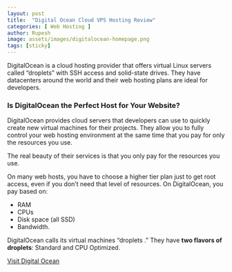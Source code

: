```yaml
---
layout: post
title:  "Digital Ocean Cloud VPS Hosting Review"
categories: [ Web Hosting ]
author: Rupesh
image: assets/images/digitalocean-homepage.png
tags: [sticky]
---
```


DigitalOcean is a cloud hosting provider that offers virtual Linux servers called “droplets” with SSH access and solid-state drives. They have datacenters around the world and their web hosting plans are ideal for developers.

### Is DigitalOcean the Perfect Host for Your Website?

DigitalOcean provides cloud servers that developers can use to quickly create new virtual machines for their projects. They allow you to fully control your web hosting environment at the same time that you pay for only the resources you use.

The real beauty of their services is that you only pay for the resources you use.

On many web hosts, you have to choose a higher tier plan just to get root access, even if you don’t need that level of resources. On DigitalOcean, you pay based on:
- RAM
- CPUs
- Disk space (all SSD)
- Bandwidth.

<p>DigitalOcean calls its virtual machines “droplets .” They have <strong>two flavors of droplets</strong>: Standard and CPU Optimized. </p>

<p class="has-text-align-center"><a class="btn btn-outline-success" href="https://m.do.co/c/166cea16389d">Visit Digital Ocean</a></p>
